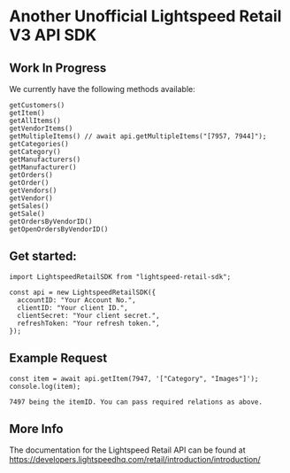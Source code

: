 # Another Unofficial Lightspeed Retail V3 API SDK

## Work In Progress

We currently have the following methods available:

```
getCustomers()
getItem()
getAllItems()
getVendorItems()
getMultipleItems() // await api.getMultipleItems("[7957, 7944]");
getCategories()
getCategory()
getManufacturers()
getManufacturer()
getOrders()
getOrder()
getVendors()
getVendor()
getSales()
getSale()
getOrdersByVendorID()
getOpenOrdersByVendorID()
```

## Get started:

```
import LightspeedRetailSDK from "lightspeed-retail-sdk";

const api = new LightspeedRetailSDK({
  accountID: "Your Account No.",
  clientID: "Your client ID.",
  clientSecret: "Your client secret.",
  refreshToken: "Your refresh token.",
});
```

## Example Request

```
const item = await api.getItem(7947, '["Category", "Images"]');
console.log(item);

7497 being the itemID. You can pass required relations as above.
```

## More Info

The documentation for the Lightspeed Retail API can be found at https://developers.lightspeedhq.com/retail/introduction/introduction/
